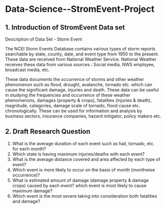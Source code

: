 # Data-Science--StromEvent-Project

## 1. Introduction of StromEvent Data set

Description of Data Set - Storm Event

The NCEI Storm Events Database contains various types of storm reports searchable by state, county, date, and event type from 1950 to the present. These data are received from National Weather Service. National Weather receives these data from various sources : Social media, NWS employee, broadcast media, etc. 

These data documents the occurrence of storms and other weather phenomenon such as flood, drought, avalanche, tornado etc. which can cause the significant damage, injuries and death. These data can be useful in studying the frequencies and occurrence of these weather phenomenons, damages (property & crops), fatalities (injuries & death), magnitude, categories, damage scale of tornado, flood cause etc. chronologically. These can be used for information and analysis by business sectors, insurance companies, hazard mitigator, policy makers etc. 

## 2. Draft Research Question

1. What is the average duration of each event such as hail, tornado, etc. for each month?
2. Which state is having maximum injuries/deaths with each event?
3. What is the average distance covered and area affected by each type of event?
4. Which event is more likely to occur on the basis of month (monthwise occurrence)?
5. What is estimated amount of damage (damage property & damage crops) caused by each event? which event is most likely to cause maximum damage?
6. Which event is the most severe taking into consideration both fatalities and damage?
